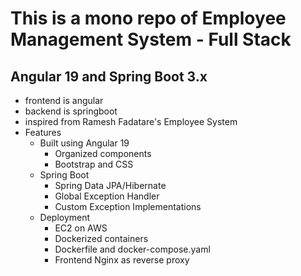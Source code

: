 # This is a mono repo of Employee Management System - Full Stack

## Angular 19 and Spring Boot 3.x

- frontend is angular
- backend is springboot
- inspired from Ramesh Fadatare's Employee System
- Features
  - Built using Angular 19
    - Organized components
    - Bootstrap and CSS
  - Spring Boot
    - Spring Data JPA/Hibernate
    - Global Exception Handler
    - Custom Exception Implementations
  - Deployment
    - EC2 on AWS
    - Dockerized containers
    - Dockerfile and docker-compose.yaml
    - Frontend Nginx as reverse proxy
